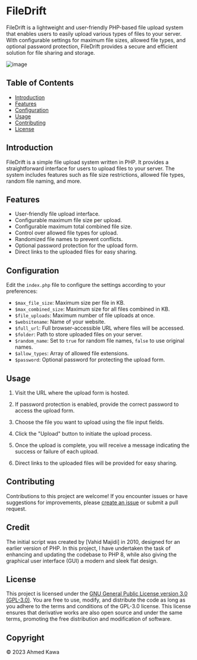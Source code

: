 # FileDrift
FileDrift is a lightweight and user-friendly PHP-based file upload system that enables users to easily upload various types of files to your server. With configurable settings for maximum file sizes, allowed file types, and optional password protection, FileDrift provides a secure and efficient solution for file sharing and storage.

![image](https://i.ibb.co/cgkZFGM/File-Drift-Screenshot.png)


## Table of Contents

- [Introduction](#introduction)
- [Features](#features)
- [Configuration](#configuration)
- [Usage](#usage)
- [Contributing](#contributing)
- [License](#license)

## Introduction

FileDrift is a simple file upload system written in PHP. It provides a straightforward interface for users to upload files to your server. The system includes features such as file size restrictions, allowed file types, random file naming, and more.

## Features

- User-friendly file upload interface.
- Configurable maximum file size per upload.
- Configurable maximum total combined file size.
- Control over allowed file types for upload.
- Randomized file names to prevent conflicts.
- Optional password protection for the upload form.
- Direct links to the uploaded files for easy sharing.



## Configuration

Edit the `index.php` file to configure the settings according to your preferences:

- `$max_file_size`: Maximum size per file in KB.
- `$max_combined_size`: Maximum size for all files combined in KB.
- `$file_uploads`: Maximum number of file uploads at once.
- `$websitename`: Name of your website.
- `$full_url`: Full browser-accessible URL where files will be accessed.
- `$folder`: Path to store uploaded files on your server.
- `$random_name`: Set to `true` for random file names, `false` to use original names.
- `$allow_types`: Array of allowed file extensions.
- `$password`: Optional password for protecting the upload form.


## Usage

1. Visit the URL where the upload form is hosted.

2. If password protection is enabled, provide the correct password to access the upload form.

3. Choose the file you want to upload using the file input fields.

4. Click the "Upload" button to initiate the upload process.

5. Once the upload is complete, you will receive a message indicating the success or failure of each upload.

6. Direct links to the uploaded files will be provided for easy sharing.

## Contributing

Contributions to this project are welcome! If you encounter issues or have suggestions for improvements, please [create an issue](https://github.com/Axmaw98/FileDrift/issues) or submit a pull request.

## Credit

The initial script was created by [Vahid Majidi] in 2010, designed for an earlier version of PHP. In this project, I have undertaken the task of enhancing and updating the codebase to PHP 8, while also giving the graphical user interface (GUI) a modern and sleek flat design.


## License

This project is licensed under the [GNU General Public License version 3.0 (GPL-3.0)](https://github.com/Axmaw98/FileDrift/blob/main/LICENSE). You are free to use, modify, and distribute the code as long as you adhere to the terms and conditions of the GPL-3.0 license. This license ensures that derivative works are also open source and under the same terms, promoting the free distribution and modification of software.

## Copyright

© 2023  Ahmed Kawa
